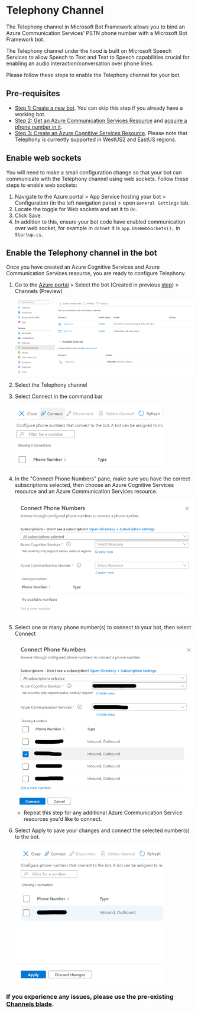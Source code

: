 # Telephony Channel
The Telephony channel in Microsoft Bot Framework allows you to bind an Azure Communication Services' PSTN phone number with a Microsoft Bot Framework bot.

The Telephony channel under the hood is built on Microsoft Speech Services to allow Speech to Text and Text to Speech capabilities crucial for enabling an audio interaction/conversation over phone lines.

Please follow these steps to enable the Telephony channel for your bot.

## Pre-requisites
* [Step 1: Create a new bot](CreateBot.md). You can skip this step if you already have a working bot.
* [Step 2: Get an Azure Communication Services Resource](https://docs.microsoft.com/azure/communication-services/quickstarts/create-communication-resource) and [acquire a phone number in it](https://docs.microsoft.com/azure/communication-services/quickstarts/telephony-sms/get-phone-number).
* [Step 3: Create an Azure Cognitive Services Resource](CreateCogSvcsResource.md). Please note that Telephony is currently supported in WestUS2 and EastUS regions.

## Enable web sockets
You will need to make a small configuration change so that your bot can communicate with the Telephony channel using web sockets. Follow these steps to enable web sockets:

1. Navigate to the Azure portal > App Service hosting your bot > Configuration (in the left navigation pane) > open `General Settings` tab.
1. Locate the toggle for Web sockets and set it to `On`.
1. Click Save.
1. In addition to this, ensure your bot code have enabled communication over web socket, for example in `dotnet` it is `app.UseWebSockets();` in `Startup.cs`.

## Enable the Telephony channel in the bot

Once you have created an Azure Cognitive Services and Azure Communication Services resource, you are ready to configure Telephony.

1. Go to the [Azure portal](https://portal.azure.com) > Select the bot (Created in previous [step](CreateBot.md)) > Channels (Preview)

    ![](images/create-a-bot/telephony-channels.png)

1. Select the Telephony channel
1. Select Connect in the command bar

    <img src="images/create-a-bot/telephony-connect-button.png" width="400"/>

1. In the "Connect Phone Numbers" pane, make sure you have the correct subscriptions selected, then choose an Azure Cognitive Services resource and an Azure Communication Services resource.

    <img src="images/create-a-bot/telephony-connect-pane.png" width="500"/>

1. Select one or many phone number(s) to connect to your bot, then select Connect

    <img src="images/create-a-bot/telephony-select-numbers.png" width="500"/>
    
    - Repeat this step for any additional Azure Communication Service resources you'd like to connect.

1. Select Apply to save your changes and connect the selected number(s) to the bot.

    <img src="images/create-a-bot/telephony-apply.png" width="400"/>

### If you experience any issues, please use the pre-existing [Channels blade](archive/EnableTelephonyLegacy.md).